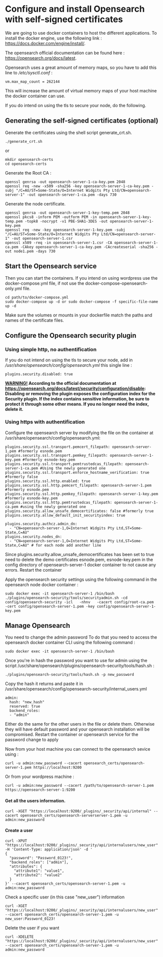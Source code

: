 Configure and install Opensearch  with self-signed certificates
=======

We are going to use docker containers to host the different applications.
To install the docker engine, use the following link : https://docs.docker.com/engine/install/.

The opensearch official documentation can be found here : https://opensearch.org/docs/latest.

Opensearch uses a great amount of memory maps, so you have to add this line to <i>/etc/sysctl.conf</i> :

    vm.max_map_count = 262144

This will increase the amount of virtual memory maps of your host machine the docker container can use.

If you do intend on using the tls to secure your node, do the following.

Generating the self-signed certificates (optional)
-----------

Generate the certificates using the shell script generate_crt.sh.

    ./generate_crt.sh

or

    mkdir opensearch-certs
    cd opensearch-certs

Generate the Root CA : 

    openssl genrsa -out opensearch-server-1-ca-key.pem 2048
    openssl req -new -x509 -sha256 -key opensearch-server-1-ca-key.pem -subj "/C=AU/ST=Some-State/O=Internet Widgits Pty Ltd/CN=opensearch-server-1" -out opensearch-server-1-ca.pem -days 730

Generate the node certificate.

    openssl genrsa -out opensearch-server-1-key-temp.pem 2048
    openssl pkcs8 -inform PEM -outform PEM -in opensearch-server-1-key-temp.pem -topk8 -nocrypt -v1 PBE-SHA1-3DES -out opensearch-server-1-key.pem
    openssl req -new -key opensearch-server-1-key.pem -subj "/C=AU/ST=Some-State/O=Internet Widgits Pty Ltd/CN=opensearch-server-1" -out opensearch-server-1.csr
    openssl x509 -req -in opensearch-server-1.csr -CA opensearch-server-1-ca.pem -CAkey opensearch-server-1-ca-key.pem -CAcreateserial -sha256 -out node1.pem -days 730

Start the Opensearch service
-----------

Then you can start the containers. If you intend on using wordpress use the docker-compose.yml file, if not use the docker-compose-opensearch-only.yml file.

    cd path/to/docker-compose.yml
    sudo docker-compose up -d or sudo docker-compose -f specific-file-name up -d

Make sure the volumes or mounts in your dockerfile match the paths and names of the certificate files.

Configure the Opensearch security plugin
-----------

### Using simple http, no authentification

If you do not intend on using the tls to secure your node, add in <i>/usr/share/opensearch/config/opensearch.yml</i> this single line :

    plugins.security.disabled: true

<b><u>WARNING!</u> According to the official documentation at https://opensearch.org/docs/latest/security/configuration/disable: Disabling or removing the plugin exposes the configuration index for the Security plugin. If the index contains sensitive information, be sure to protect it through some other means. If you no longer need the index, delete it.</b>

### Using https with authentification
Configure the opensearch server by modifying the file on the container at /usr/share/opensearch/config/opensearch.yml: 

    plugins.security.ssl.transport.pemcert_filepath: opensearch-server-1.pem #formerly esnode.pem
    plugins.security.ssl.transport.pemkey_filepath: opensearch-server-1-key.pem #formerly esnode-key.pem
    plugins.security.ssl.transport.pemtrustedcas_filepath: opensearch-server-1-ca.pem #Using the newly generated one
    plugins.security.ssl.transport.enforce_hostname_verification: true #formerly false
    plugins.security.ssl.http.enabled: true
    plugins.security.ssl.http.pemcert_filepath: opensearch-server-1.pem #formerly esnode.pem
    plugins.security.ssl.http.pemkey_filepath: opensearch-server-1-key.pem #formerly esnode-key.pem
    plugins.security.ssl.http.pemtrustedcas_filepath: opensearch-server-1-ca.pem #using the newly generated one    
    plugins.security.allow_unsafe_democertificates: false #formerly true
    plugins.security.allow_default_init_securityindex: true 
        
    plugins.security.authcz.admin_dn:
      - "CN=opensearch-server-1,O=Internet Widgits Pty Ltd,ST=Some-State,C=AU"
    plugins.security.nodes_dn:
      - "CN=opensearch-server-1,O=Internet Widgits Pty Ltd,ST=Some-State,C=AU" # for each node add another line

Since plugins.security.allow_unsafe_democertificates has been set to true need to delete the demo certificates esnode.pem, esnode-key.pem in the config directory of opensearch-server-1 docker container to not cause any errors. 
Restart the container

Apply the opensearch security settings using the following command in the opensearch node docker container : 

    sudo docker exec -it opensearch-server-1 /bin/bash
    ./plugins/opensearch-security/tools/securityadmin.sh -cd config/opensearch-security -icl   -nhnv   -cacert config/root-ca.pem   -cert config/opensearch-server-1.pem -key config/opensearch-server-1-key.pem

Manage Opensearch 
-----------

You need to change the admin password 
To do that you need to access the opensearch docker container CLI using the following command :

    sudo docker exec -it opensearch-server-1 /bin/bash

Once you're in hash the password you want to use for admin using the script /usr/share/opensearch/plugins/opensearch-security/tools/hash.sh :

    ./plugins/opensearch-security/tools/hash.sh -p new_password

Copy the hash it returns and paste it in /usr/share/opensearch/config/opensearch-security/internal_users.yml 

    admin:
      hash: "new_hash"
      reserved: true
      backend_roles:
      - "admin"
 
Either do the same for the other users in the file or delete them. Otherwise they will have default password and your opensearch installation will be compromised.
Restart the container or opensearch service for the password change to apply

Now from your host machine  you can connect to the opensearch sevice using : 

    curl -u admin:new_password --cacert opensearch_certs/opensearch-server-1.pem https://localhost:9200

Or from your wordpress machine :

    curl -u admin:new_password --cacert /path/to/opensearch-server-1.pem https://opensearch-server-1:9200

#### Get all the users information.

    curl -XGET "https://localhost:9200/_plugins/_security/api/internal" --cacert opensearch_certs/opensearch-serverserver-1.pem -u admin:new_password

#### Create a user

    curl -XPUT "https://localhost:9200/_plugins/_security/api/internalusers/new_user" -H 'Content-Type: application/json' -d '
    {                    
      "password": "Password_0123!",
      "backend_roles": ["admin"],
      "attributes": {
        "attribute1": "value1",
        "attribute2": "value2"
      }
    }' --cacert opensearch_certs/opensearch-server-1.pem -u admin:new_password
    
Check a specific user (in this case "new_user") information

    curl -XGET "https://localhost:9200/_plugins/_security/api/internalusers/new_user" --cacert opensearch_certs/opensearch-server-1.pem -u new_user:Password_0123!
    
Delete the user if you want

    curl -XDELETE "https://localhost:9200/_plugins/_security/api/internalusers/new_user" --cacert opensearch_certs/opensearch-server-1.pem -u admin:new_password
